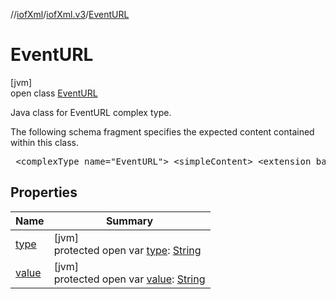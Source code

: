 //[iofXml](../../../index.md)/[iofXml.v3](../index.md)/[EventURL](index.md)

# EventURL

[jvm]\
open class [EventURL](index.md)

<p>Java class for EventURL complex type. <p>The following schema fragment specifies the expected content contained within this class. <pre> &lt;complexType name="EventURL"&gt; &lt;simpleContent&gt; &lt;extension base="&lt;http://www.w3.org/2001/XMLSchema&gt;string"&gt; &lt;attribute name="type" use="required"&gt; &lt;simpleType&gt; &lt;restriction base="{http://www.w3.org/2001/XMLSchema}NMTOKEN"&gt; &lt;enumeration value="Website"/&gt; &lt;enumeration value="StartList"/&gt; &lt;enumeration value="ResultList"/&gt; &lt;enumeration value="Other"/&gt; &lt;/restriction&gt; &lt;/simpleType&gt; &lt;/attribute&gt; &lt;/extension&gt; &lt;/simpleContent&gt; &lt;/complexType&gt; </pre>

## Properties

| Name | Summary |
|---|---|
| [type](type.md) | [jvm]<br>protected open var [type](type.md): [String](https://docs.oracle.com/javase/8/docs/api/java/lang/String.html) |
| [value](value.md) | [jvm]<br>protected open var [value](value.md): [String](https://docs.oracle.com/javase/8/docs/api/java/lang/String.html) |
